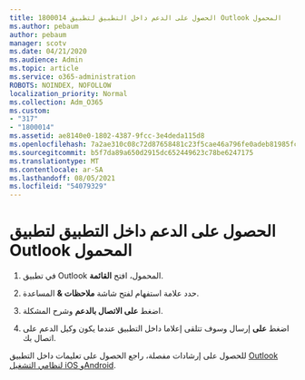 ```yaml
---
title: 1800014 الحصول على الدعم داخل التطبيق لتطبيق Outlook المحمول
ms.author: pebaum
author: pebaum
manager: scotv
ms.date: 04/21/2020
ms.audience: Admin
ms.topic: article
ms.service: o365-administration
ROBOTS: NOINDEX, NOFOLLOW
localization_priority: Normal
ms.collection: Adm_O365
ms.custom:
- "317"
- "1800014"
ms.assetid: ae8140e0-1802-4387-9fcc-3e4deda115d8
ms.openlocfilehash: 7a2ae310c08c72d87658481c23f5cae46a796fe0adeb81985fc333343326d256
ms.sourcegitcommit: b5f7da89a650d2915dc652449623c78be6247175
ms.translationtype: MT
ms.contentlocale: ar-SA
ms.lasthandoff: 08/05/2021
ms.locfileid: "54079329"
---
```

# <a name="get-in-app-support-for-the-outlook-mobile-app"></a>الحصول على الدعم داخل التطبيق لتطبيق Outlook المحمول

1. في تطبيق Outlook المحمول، افتح **القائمة**.

2. حدد علامة استفهام لفتح شاشة **ملاحظات &amp;** المساعدة.

3. اضغط **على الاتصال بالدعم** وشرح المشكلة.

4. اضغط **على** إرسال وسوف تتلقى إعلاما داخل التطبيق عندما يكون وكيل الدعم على اتصال بك.

للحصول على إرشادات مفصلة، راجع الحصول على تعليمات داخل التطبيق [Outlook لنظامي التشغيل iOS وAndroid](https://support.office.com/article/218a22d1-9fa5-4889-b689-de1c63493243.aspx#ID0EAABAAA=Contact_Support).
